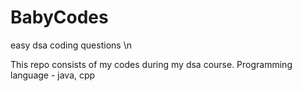 # BabyCodes
easy dsa coding questions \n


This repo consists of my codes during my dsa course.
Programming language - java, cpp
